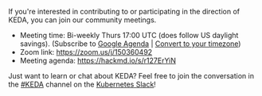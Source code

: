 If you're interested in contributing to or participating in the direction of KEDA, you can join our community meetings.

* Meeting time: Bi-weekly Thurs 17:00 UTC (does follow US daylight savings). (Subscribe to [Google Agenda](https://calendar.google.com/calendar?cid=bjE0bjJtNWM0MHVmam1ob2ExcTgwdXVkOThAZ3JvdXAuY2FsZW5kYXIuZ29vZ2xlLmNvbQ) | [Convert to your timezone](https://www.thetimezoneconverter.com/?t=10%3A00%20am&tz=Seattle&))
* Zoom link: https://zoom.us/j/150360492
* Meeting agenda: https://hackmd.io/s/r127ErYiN

Just want to learn or chat about KEDA? Feel free to join the conversation in the [#KEDA](https://keda.sh/kubernetes.slack.com/messages/CKZJ36A5D) channel on the [Kubernetes Slack](https://slack.k8s.io)!
